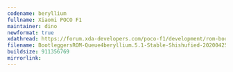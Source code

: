 ```yaml
---
codename: beryllium
fullname: Xiaomi POCO F1
maintainer: dino
newformat: true
xdathread: https://forum.xda-developers.com/poco-f1/development/rom-bootleggersrom-5-0-stable-beryllium-t4040783
filename: BootleggersROM-Queue4beryllium.5.1-Stable-Shishufied-20200425-133918.zip
buildsize: 911356769
mirrorlink:
---
```

